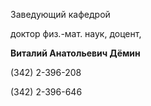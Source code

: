 Заведующий кафедрой
 
  

 доктор физ.-мат. наук, доцент,
   


**Виталий Анатольевич
 **Дёмин****

 (342) 2-396-208
   

 (342) 2-396-646
   


  